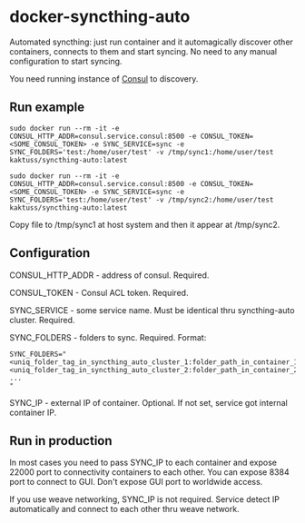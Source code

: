 # docker-syncthing-auto

Automated syncthing: just run container and it automagically discover other containers, connects to them and start syncing. No need to any manual configuration to start syncing.

You need running instance of [Consul](https://www.consul.io) to discovery.

## Run example

```
sudo docker run --rm -it -e CONSUL_HTTP_ADDR=consul.service.consul:8500 -e CONSUL_TOKEN=<SOME_CONSUL_TOKEN> -e SYNC_SERVICE=sync -e SYNC_FOLDERS='test:/home/user/test' -v /tmp/sync1:/home/user/test kaktuss/syncthing-auto:latest

sudo docker run --rm -it -e CONSUL_HTTP_ADDR=consul.service.consul:8500 -e CONSUL_TOKEN=<SOME_CONSUL_TOKEN> -e SYNC_SERVICE=sync -e SYNC_FOLDERS='test:/home/user/test' -v /tmp/sync2:/home/user/test kaktuss/syncthing-auto:latest
```

Copy file to /tmp/sync1 at host system and then it appear at /tmp/sync2.


## Configuration

CONSUL_HTTP_ADDR - address of consul. Required.

CONSUL_TOKEN - Consul ACL token. Required.

SYNC_SERVICE - some service name. Must be identical thru syncthing-auto cluster. Required.

SYNC_FOLDERS - folders to sync. Required. Format:

```
SYNC_FOLDERS="
<uniq_folder_tag_in_syncthing_auto_cluster_1:folder_path_in_container_1>
<uniq_folder_tag_in_syncthing_auto_cluster_2:folder_path_in_container_2>
...
"
```

SYNC_IP - external IP of container. Optional. If not set, service got internal container IP.

## Run in production

In most cases you need to pass SYNC_IP to each container and expose 22000 port to connectivity containers to each other. You can expose 8384 port to connect to GUI. Don't expose GUI port to worldwide access.

If you use weave networking, SYNC_IP is not required. Service detect IP automatically and connect to each other thru weave network.

